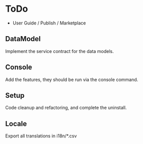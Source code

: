# ToDo

- User Guide / Publish / Marketplace

## DataModel

Implement the service contract for the data models.

## Console

Add the features, they should be run via the console command.

## Setup

Code cleanup and refactoring, and complete the uninstall.

## Locale

Export all translations in i18n/*.csv

